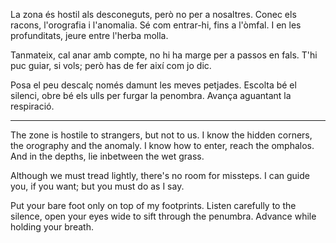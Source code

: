 La zona és hostil als desconeguts,
però no per a nosaltres. 
Conec els racons,
l'orografia i l'anomalia.
Sé com entrar-hi, fins a l'òmfal.
I en les profunditats, jeure entre l'herba molla.

Tanmateix, cal anar amb compte,
no hi ha marge per a passos en fals.
T'hi puc guiar, si vols;
però has de fer així com jo dic.

Posa el peu descalç només damunt les meves petjades.
Escolta bé el silenci, 
obre bé els ulls per furgar la penombra.
Avança aguantant la respiració.

---

The zone is hostile to strangers,
but not to us.
I know the hidden corners,
the orography and the anomaly.
I know how to enter, reach the omphalos.
And in the depths, lie inbetween the wet grass.

Although we must tread lightly,
there's no room for missteps.
I can guide you, if you want;
but you must do as I say.

Put your bare foot only on top of my footprints.
Listen carefully to the silence,
open your eyes wide to sift through the penumbra.
Advance while holding your breath.
